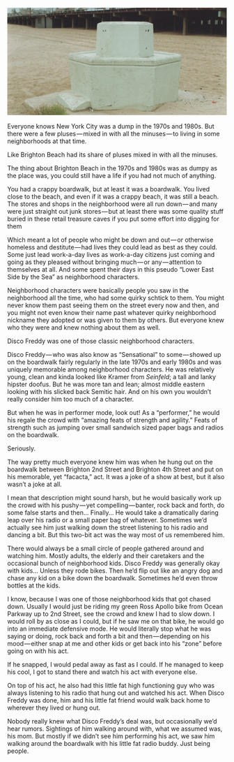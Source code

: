 <!-----
title: Disco Freddy Hated Kids on Bikes
description: About Disco Freddy — a neighborhood character in Brighton a Beach — who hated kids on bikes.
date: '2019-12-29T06:09:53.036Z'
slug: 3119ca8ab564
----->

![](../img/1__gXAql8UBlgtmRGTXgtQW__Q.jpeg)

Everyone knows New York City was a dump in the 1970s and 1980s. But there were a few pluses — mixed in with all the minuses — to living in some neighborhoods at that time.

Like Brighton Beach had its share of pluses mixed in with all the minuses.

The thing about Brighton Beach in the 1970s and 1980s was as dumpy as the place was, you could still have a life if you had not much of anything.

You had a crappy boardwalk, but at least it was a boardwalk. You lived close to the beach, and even if it was a crappy beach, it was still a beach. The stores and shops in the neighborhood were all run down — and many were just straight out junk stores — but at least there was some quality stuff buried in these retail treasure caves if you put some effort into digging for them

Which meant a lot of people who might be down and out — or otherwise homeless and destitute — had lives they could lead as best as they could. Some just lead work-a-day lives as work-a-day citizens just coming and going as they pleased without bringing much — or any — attention to themselves at all. And some spent their days in this pseudo “Lower East Side by the Sea” as neighborhood characters.

Neighborhood characters were basically people you saw in the neighborhood all the time, who had some quirky schtick to them. You might never know them past seeing them on the street every now and then, and you might not even know their name past whatever quirky neighborhood nickname they adopted or was given to them by others. But everyone knew who they were and knew nothing about them as well.

Disco Freddy was one of those classic neighborhood characters.

Disco Freddy — who was also know as “Sensational” to some — showed up on the boardwalk fairly regularly in the late 1970s and early 1980s and was uniquely memorable among neighborhood characters. He was relatively young, clean and kinda looked like Kramer from _Seinfeld_; a tall and lanky hipster doofus. But he was more tan and lean; almost middle eastern looking with his slicked back Semitic hair. And on his own you wouldn’t really consider him too much of a character.

But when he was in performer mode, look out! As a “performer,” he would his regale the crowd with “amazing feats of strength and agility.” Feats of strength such as jumping over small sandwich sized paper bags and radios on the boardwalk.

Seriously.

The way pretty much everyone knew him was when he hung out on the boardwalk between Brighton 2nd Street and Brighton 4th Street and put on his memorable, yet “facacta,” act. It was a joke of a show at best, but it also wasn’t a joke at all.

I mean that description might sound harsh, but he would basically work up the crowd with his pushy — yet compelling — banter, rock back and forth, do some false starts and then… Finally… He would take a dramatically daring leap over his radio or a small paper bag of whatever. Sometimes we’d actually see him just walking down the street listening to his radio and dancing a bit. But this two-bit act was the way most of us remembered him.

There would always be a small circle of people gathered around and watching him. Mostly adults, the elderly and their caretakers and the occasional bunch of neighborhood kids. Disco Freddy was generally okay with kids… Unless they rode bikes. Then he’d flip out like an angry dog and chase any kid on a bike down the boardwalk. Sometimes he’d even throw bottles at the kids.

I know, because I was one of those neighborhood kids that got chased down. Usually I would just be riding my green Ross Apollo bike from Ocean Parkway up to 2nd Street, see the crowd and knew I had to slow down. I would roll by as close as I could, but if he saw me on that bike, he would go into an immediate defensive mode. He would literally stop what he was saying or doing, rock back and forth a bit and then — depending on his mood — either snap at me and other kids or get back into his “zone” before going on with his act.

If he snapped, I would pedal away as fast as I could. If he managed to keep his cool, I got to stand there and watch his act with everyone else.

On top of his act, he also had this little fat high functioning guy who was always listening to his radio that hung out and watched his act. When Disco Freddy was done, him and his little fat friend would walk back home to wherever they lived or hung out.

Nobody really knew what Disco Freddy’s deal was, but occasionally we’d hear rumors. Sightings of him walking around with, what we assumed was, his mom. But mostly if we didn’t see him performing his act, we saw him walking around the boardwalk with his little fat radio buddy. Just being people.